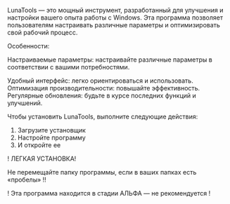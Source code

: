 LunaTools — это мощный инструмент, разработанный для улучшения и настройки вашего опыта работы с Windows. Эта программа позволяет пользователям настраивать различные параметры и оптимизировать свой рабочий процесс.

Особенности:

Настраиваемые параметры: настраивайте различные параметры в соответствии с вашими потребностями.

Удобный интерфейс: легко ориентироваться и использовать.
Оптимизация производительности: повышайте эффективность.
Регулярные обновления: будьте в курсе последних функций и улучшений.

Чтобы установить LunaTools, выполните следующие действия:

1. Загрузите установщик
2. Настройте программу
3. И откройте ее

! ЛЕГКАЯ УСТАНОВКА!

Не перемещайте папку программы, если в ваших папках есть «пробелы» !!

! Эта программа находится в стадии АЛЬФА — не рекомендуется !
